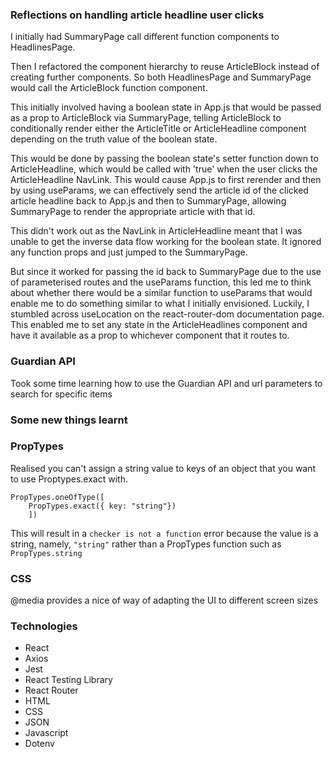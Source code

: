
### Reflections on handling article headline user clicks 

I initially had SummaryPage call different function components to HeadlinesPage. 

Then I refactored the component hierarchy to reuse ArticleBlock instead of creating further components. So both HeadlinesPage and SummaryPage would call the ArticleBlock function component.

This initially involved having a boolean state in App.js that would be passed as a prop to ArticleBlock via SummaryPage, telling ArticleBlock to conditionally render either the ArticleTitle or ArticleHeadline component depending on the truth value of the boolean state.

This would be done by passing the boolean state's setter function down to ArticleHeadline, which would be called with 'true' when the user clicks the ArticleHeadline NavLink.
This would cause App.js to first rerender and then by using useParams, we can effectively send the article id of the clicked article headline back to App.js and then to SummaryPage, allowing SummaryPage to render the appropriate article with that id.

This didn't work out as the NavLink in ArticleHeadline meant that I was unable to get the inverse data flow working for the boolean state. It ignored any function props and just jumped to the SummaryPage.

But since it worked for passing the id back to SummaryPage due to the use of parameterised routes and the useParams function, this led me to think about whether there would be a similar function to useParams that would enable me to do something similar to what I initially envisioned. Luckily, I stumbled across useLocation on the react-router-dom documentation page. This enabled me to set any state in the ArticleHeadlines component and have it available as a prop to whichever component that it routes to.


### Guardian API

Took some time learning how to use the Guardian API and url parameters to search for specific items

### Some new things learnt

### PropTypes

Realised you can't assign a string value to keys of an object that you want to use Proptypes.exact with.

```
PropTypes.oneOfType([
    PropTypes.exact({ key: "string"})
    ])
```

This will result in a `checker is not a function` error because the value is a string, namely, `"string"` rather than a PropTypes function such as `PropTypes.string`

### CSS

@media provides a nice of way of adapting the UI to different screen sizes

### Technologies

- React
- Axios
- Jest
- React Testing Library
- React Router
- HTML
- CSS
- JSON
- Javascript
- Dotenv